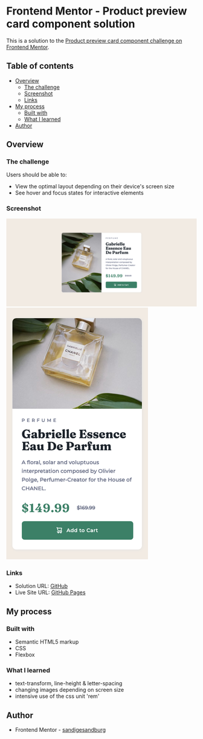 # Frontend Mentor - Product preview card component solution

This is a solution to the [Product preview card component challenge on Frontend Mentor](https://www.frontendmentor.io/challenges/product-preview-card-component-GO7UmttRfa).

## Table of contents

- [Overview](#overview)
  - [The challenge](#the-challenge)
  - [Screenshot](#screenshot)
  - [Links](#links)
- [My process](#my-process)
  - [Built with](#built-with)
  - [What I learned](#what-i-learned)
- [Author](#author)

## Overview

### The challenge

Users should be able to:

- View the optimal layout depending on their device's screen size
- See hover and focus states for interactive elements

### Screenshot

![](./screenshots/desktop-design.png)
![](./screenshots/mobile-design.png)

### Links

- Solution URL: [GitHub](https://github.com/sandigesandburg/ProductPreviewCard)
- Live Site URL: [GitHub Pages](https://sandigesandburg.github.io/ProductPreviewCard/public/index.html)

## My process

### Built with

- Semantic HTML5 markup
- CSS
- Flexbox

### What I learned

- text-transform, line-height & letter-spacing
- changing images depending on screen size
- intensive use of the css unit 'rem'

## Author

- Frontend Mentor - [sandigesandburg](https://www.frontendmentor.io/profile/sandigesandburg)
